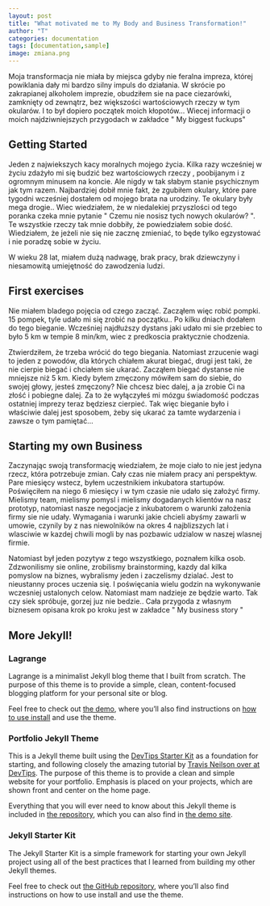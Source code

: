 ```yaml
---
layout: post
title: "What motivated me to My Body and Business Transformation!"
author: "T"
categories: documentation
tags: [documentation,sample]
image: zmiana.png
---
```


Moja transformacja nie miała by miejsca gdyby nie feralna impreza, której powiklania dały mi bardzo silny impuls do działania. W skrócie po zakrapianej alkoholem imprezie, obudziłem sie na pace ciezarówki, zamknięty od zewnątrz, bez większości wartościowych rzeczy w tym okularów. I to był dopiero początek moich kłopotów... Wiecej informacji o moich najdziwniejszych przygodach w zakładce " My biggest fuckups" 

## Getting Started

Jeden z najwiekszych kacy moralnych mojego życia. Kilka razy wcześniej w życiu zdażyło mi się budzić bez wartościowych rzeczy , poobijanym i z ogromnym minusem na koncie. Ale nigdy w tak słabym stanie psychicznym jak tym razem. Najbardziej dobił mnie fakt, że zgubiłem okulary, które pare tygodni wcześniej dostałem od mojego brata na urodziny. Te okulary były mega drogie.. Wiec wiedziałem, że w niedalekiej przyszlości od tego poranka czeka mnie pytanie " Czemu nie nosisz tych nowych okularów? ". Te wszystkie rzeczy tak mnie dobbiły, że powiedziałem sobie dość. Wiedziałem, że jeżeli nie się nie zacznę zmieniać, to będe tylko egzystować i nie poradzę sobie w życiu. 

W wieku 28 lat, miałem dużą nadwagę, brak pracy, brak dziewczyny i niesamowitą umiejętność do zawodzenia ludzi. 

## First exercises

Nie miałem bladego pojęcia od czego zacząć. Zacząłem więc robić pompki. 15 pompek, tyle udało mi się zrobić na początku..  Po kilku dniach dodałem do tego bieganie. Wcześniej najdłuższy dystans jaki udało mi sie przebiec to było 5 km w tempie 8 min/km, wiec z predkoscia praktycznie chodzenia. 

Ztwierdziłem, że trzeba wrócić do tego biegania. Natomiast zrzucenie wagi to jeden z powodów, dla których chiałem akurat biegać, drugi jest taki, że nie cierpie biegać i chciałem sie ukarać. Zacząłem biegać dystanse nie mniejsze niż 5 km. Kiedy byłem zmęczony mówiłem sam do siebie, do swojej głowy, jesteś zmęczony? Nie chcesz biec dalej, a ja zrobie Ci na złość i pobiegne dalej. Za to że wyłączyłeś mi mózgu świadomość podczas ostatniej imprezy teraz będziesz cierpieć. Tak więc bieganie było i właściwie dalej jest sposobem, żeby się ukarać za tamte wydarzenia i zawsze o tym pamiętać...


## Starting my own Business

Zaczynając swoją transformację wiedziałem, że moje ciało to nie jest jedyna rzecz, która potrzebuje zmian. Cały czas nie miałem pracy ani perspektyw. Pare miesięcy wstecz, byłem uczestnikiem inkubatora startupów. Poświęciłem na niego 6 miesięcy i w tym czasie nie udało się założyć firmy. Mielismy team, mielismy pomysl i mielismy dogadanych klientów na nasz prototyp, natomiast nasze negocjacje z inkubatorem o warunki założenia firmy sie nie udały. Wymagania i warunki jakie chcieli abyśmy zawarli w umowie, czynily by z nas niewolników na okres 4 najblizszych lat i wlasciwie w kazdej chwili mogli by nas pozbawic udzialow w naszej wlasnej firmie. 

Natomiast był jeden pozytyw z tego wszystkiego, poznałem kilka osob. Zdzwonilismy sie online, zrobilismy brainstorming, kazdy dal kilka pomyslow na biznes, wybralismy jeden i zaczelismy dzialać. Jest to nieustanny proces uczenia się. I poświęcania wielu godzin na wykonywanie wczesniej ustalonych celow. Natomiast mam nadzieje ze będzie warto. Tak czy siek spróbuje, gorzej juz nie bedzie.. Cała przygoda z własnym biznesem opisana krok po kroku jest w zakładce " My business story " 

## More Jekyll!

### Lagrange

Lagrange is a minimalist Jekyll blog theme that I built from scratch. The purpose of this theme is to provide a simple, clean, content-focused blogging platform for your personal site or blog.

Feel free to check out <a href="https://lenpaul.github.io/Lagrange/" target="_blank">the demo</a>, where you’ll also find instructions on <a href="https://lenpaul.github.io/Lagrange/journal/getting-started.html">how to use install</a> and use the theme.

### Portfolio Jekyll Theme

This is a Jekyll theme built using the [DevTips Starter Kit](http://devtipsstarterkit.com/) as a foundation for starting, and following closely the amazing tutorial by [Travis Neilson over at DevTips](https://www.youtube.com/watch?v=T6jKLsxbFg4&list=PL0CB3OvPhDA_STygmp3sDenx3UpdOMk7P). The purpose of this theme is to provide a clean and simple website for your portfolio. Emphasis is placed on your projects, which are shown front and center on the home page.

Everything that you will ever need to know about this Jekyll theme is included in [the repository](https://github.com/LeNPaul/portfolio-jekyll-theme), which you can also find in [the demo site](https://lenpaul.github.io/portfolio-jekyll-theme/).

### Jekyll Starter Kit

The Jekyll Starter Kit is a simple framework for starting your own Jekyll project using all of the best practices that I learned from building my other Jekyll themes.

Feel free to check out <a href="https://github.com/LeNPaul/jekyll-starter-kit" target="_blank">the GitHub repository</a>, where you’ll also find instructions on how to use install and use the theme.
